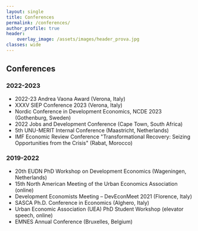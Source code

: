 ```yaml
---
layout: single
title: Conferences
permalink: /conferences/
author_profile: true
header:
    overlay_image: /assets/images/header_prova.jpg
classes: wide
---
```


## Conferences

### 2022-2023

- 2022-23 Andrea Vaona Award (Verona, Italy) [<i class="fas fa-link" aria-hidden="true"></i>](https://www.univrmagazine.it/2023/09/19/premio-vaona/)
- XXXV SIEP Conference 2023 (Verona, Italy) [<i class="fas fa-link" aria-hidden="true"></i>](http://www.siepweb.it/siep/wp/en/en/xxxv-siep-conference-2023/)
- Nordic Conference in Development Economics, NCDE 2023 (Gothenburg, Sweden) [<i class="fas fa-link" aria-hidden="true"></i>](https://www.gu.se/en/school-business-economics-law/economics/our-research/research-areas/development-economics/nordic-conference-in-development-economics-ncde-2023)
- 2022 Jobs and Development Conference (Cape Town, South Africa) [<i class="fas fa-link" aria-hidden="true"></i>](https://jobsanddevelopmentconference.org/conferences-list/2022-conference-2/)
- 5th UNU-MERIT Internal Conference (Maastricht, Netherlands) [<i class="fas fa-link" aria-hidden="true"></i>](https://www.merit.unu.edu/events/event-abstract/?id=2216)
- IMF Economic Review Conference "Transformational Recovery: Seizing Opportunities from the Crisis" (Rabat, Morocco) [<i class="fas fa-link" aria-hidden="true"></i>](https://www.imf.org/en/News/Seminars/Conferences/2022/06/23/transformational-recovery-seizing-opportunities-from-the-crisis)

### 2019-2022

- 20th EUDN PhD Workshop on Development Economics (Wageningen, Netherlands)
- 15th North American Meeting of the Urban Economics Association (online) [<i class="fas fa-link" aria-hidden="true"></i>](https://urbaneconomics.org/meetings/uea2021/)
- Development Economists Meeting – DevEconMeet 2021 (Florence, Italy) [<i class="fas fa-link" aria-hidden="true"></i>](https://www.phd-delos.unifi.it/vp-261-development-economists-meeting-deveconmeet.html)
- SASCA Ph.D. Conference in Economics (Alghero, Italy) [<i class="fas fa-link" aria-hidden="true"></i>](https://sites.google.com/view/sassari-venice-phd-conference/2021-edition#)
- Urban Economic Association (UEA) PhD Student Workshop (elevator speech, online) [<i class="fas fa-link" aria-hidden="true"></i>](https://urbaneconomics.org/workshops/summerschool2021/program.pdf)
- EMNES Annual Conference (Bruxelles, Belgium) [<i class="fas fa-link" aria-hidden="true"></i>](https://emnes.org/wp-content/uploads/2019/06/speakers.pdf)
